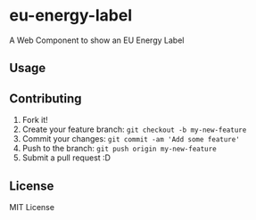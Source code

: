 # eu-energy-label

A Web Component to show an EU Energy Label

## Usage

<!-- START-HIDDEN-SECTION: Add imports and styling here. -->
<script src="../webcomponentsjs/webcomponents-lite.js"></script>
<link rel="import" href="eu-energy-label.html">
<!-- END-HIDDEN-SECTION: Add the visible part of the demo below. -->
<eu-energy-label efficiency-classes="A+++,A++,A+,A,B,C,D,E,F,G"
                 selected-class="A++">
</eu-energy-label>

## Contributing

1. Fork it!
2. Create your feature branch: `git checkout -b my-new-feature`
3. Commit your changes: `git commit -am 'Add some feature'`
4. Push to the branch: `git push origin my-new-feature`
5. Submit a pull request :D

## License

MIT License